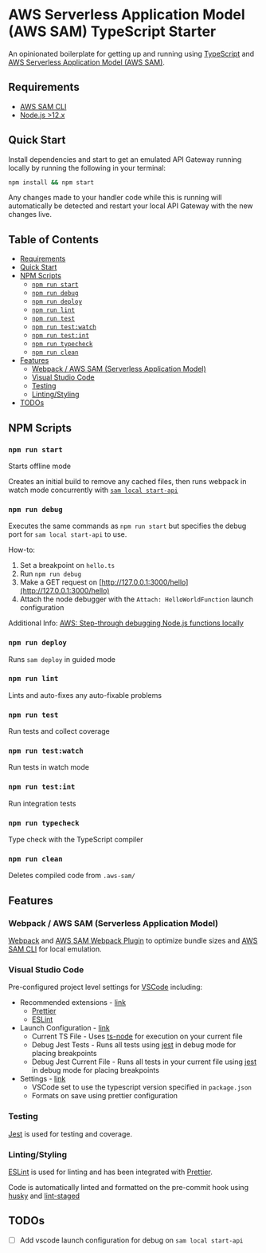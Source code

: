 <!-- omit in toc -->
# AWS Serverless Application Model (AWS SAM) TypeScript Starter

An opinionated boilerplate for getting up and running using [TypeScript](https://www.typescriptlang.org/)
and [AWS Serverless Application Model (AWS SAM)](https://aws.amazon.com/serverless/sam/).

## Requirements

- [AWS SAM CLI](https://docs.aws.amazon.com/serverless-application-model/latest/developerguide/serverless-sam-cli-install.html)
- [Node.js >12.x](https://nodejs.org/en/download/)

## Quick Start

Install dependencies and start to get an emulated API Gateway
running locally by running the following in your terminal:

```sh
npm install && npm start
```

Any changes made to your handler code while this is running will
automatically be detected and restart your local API Gateway
with the new changes live.

<!-- omit in toc -->
## Table of Contents

- [Requirements](#requirements)
- [Quick Start](#quick-start)
- [NPM Scripts](#npm-scripts)
  - [`npm run start`](#npm-run-start)
  - [`npm run debug`](#npm-run-debug)
  - [`npm run deploy`](#npm-run-deploy)
  - [`npm run lint`](#npm-run-lint)
  - [`npm run test`](#npm-run-test)
  - [`npm run test:watch`](#npm-run-testwatch)
  - [`npm run test:int`](#npm-run-testint)
  - [`npm run typecheck`](#npm-run-typecheck)
  - [`npm run clean`](#npm-run-clean)
- [Features](#features)
  - [Webpack / AWS SAM (Serverless Application Model)](#webpack--aws-sam-serverless-application-model)
  - [Visual Studio Code](#visual-studio-code)
  - [Testing](#testing)
  - [Linting/Styling](#lintingstyling)
- [TODOs](#todos)

## NPM Scripts

### `npm run start`

Starts offline mode

Creates an initial build to remove any cached files, then runs webpack in watch mode concurrently with [`sam local start-api`](https://docs.aws.amazon.com/serverless-application-model/latest/developerguide/sam-cli-command-reference-sam-local-start-api.html)

### `npm run debug`

Executes the same commands as `npm run start` but specifies the debug port
for `sam local start-api` to use.

How-to:

1. Set a breakpoint on `hello.ts`
2. Run `npm run debug`
3. Make a GET request on [http://127.0.0.1:3000/hello](http://127.0.0.1:3000/hello)
4. Attach the node debugger with the `Attach: HelloWorldFunction` launch configuration

Additional Info: [AWS: Step-through debugging Node.js functions locally](https://docs.aws.amazon.com/serverless-application-model/latest/developerguide/serverless-sam-cli-using-debugging-nodejs.html)

### `npm run deploy`

Runs `sam deploy` in guided mode

### `npm run lint`

Lints and auto-fixes any auto-fixable problems

### `npm run test`

Run tests and collect coverage

### `npm run test:watch`

Run tests in watch mode

### `npm run test:int`

Run integration tests

### `npm run typecheck`

Type check with the TypeScript compiler

### `npm run clean`

Deletes compiled code from `.aws-sam/`

## Features

### Webpack / AWS SAM (Serverless Application Model)

[Webpack](https://webpack.js.org/) and [AWS SAM Webpack Plugin](https://github.com/graphboss/aws-sam-webpack-plugin)
to optimize bundle sizes and [AWS SAM CLI](https://docs.aws.amazon.com/serverless-application-model/latest/developerguide/serverless-sam-cli-command-reference.html)
for local emulation.

### Visual Studio Code

Pre-configured project level settings for [VSCode](https://github.com/microsoft/vscode) including:

- Recommended extensions - [link](./.vscode/extensions.json)
  - [Prettier](https://marketplace.visualstudio.com/items?itemName=esbenp.prettier-vscode)
  - [ESLint](https://marketplace.visualstudio.com/items?itemName=dbaeumer.vscode-eslint)
- Launch Configuration - [link](./.vscode/launch.json)
  - Current TS File - Uses [ts-node](https://github.com/TypeStrong/ts-node) for execution on your current file
  - Debug Jest Tests - Runs all tests using [jest](https://github.com/facebook/jest) in debug mode for placing breakpoints
  - Debug Jest Current File - Runs all tests in your current file using [jest](https://github.com/facebook/jest) in debug mode for placing breakpoints
- Settings - [link](./.vscode/settings.json)
  - VSCode set to use the typescript version specified in `package.json`
  - Formats on save using prettier configuration

### Testing

[Jest](https://jestjs.io/) is used for testing and coverage.

### Linting/Styling

[ESLint](https://eslint.org/) is used for linting and has been integrated with
[Prettier](https://prettier.io/).

Code is automatically linted and formatted on the pre-commit hook using [husky](https://github.com/typicode/husky)
and [lint-staged](https://github.com/okonet/lint-staged)

## TODOs

- [ ]  Add vscode launch configuration for debug on `sam local start-api`
